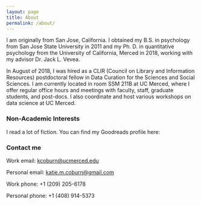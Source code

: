 ```yaml
---
layout: page
title: About
permalink: /about/
---
```


I am originally from San Jose, California. I obtained my B.S. in psychology from San Jose State University in 2011 and my Ph. D. in quantitative psychology from the University of California, Merced in 2018, working with my advisor Dr. Jack L. Vevea.

In August of 2018, I was hired as a CLIR (Council on Library and Information Resources) postdoctoral fellow in Data Curation for the Sciences and Social Sciences. I am currently located in room SSM 211B at UC Merced, where I offer regular office hours and meetings with faculty, staff, graduate students, and post-docs. I also coordinate and host various workshops on data science at UC Merced.

### Non-Academic Interests

I read a lot of fiction. You can find my Goodreads profile here: 



### Contact me

Work email: [kcoburn@ucmerced.edu](mailto:kcoburn@ucmerced.edu)

Personal email: [katie.m.coburn@gmail.com](mailto:katie.m.coburn@gmail.com)

Work phone: +1 (209) 205-6178

Personal phone: +1 (408) 914-5373

